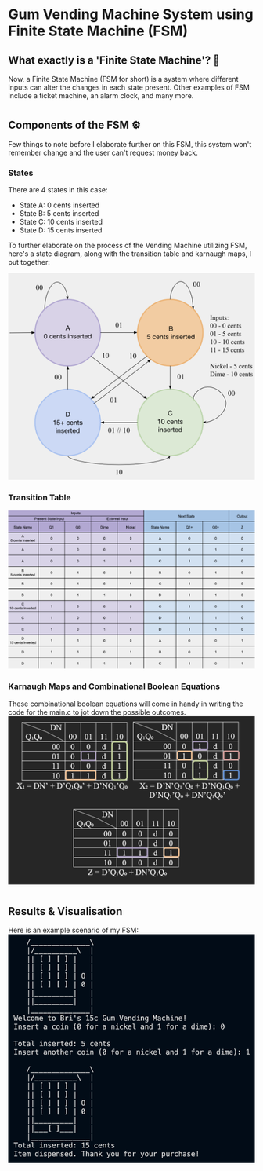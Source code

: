 # Gum Vending Machine System using Finite State Machine (FSM)

## What exactly is a 'Finite State Machine'? 💭
Now, a Finite State Machine (FSM for short) is a system where different inputs can alter the changes in each state present. Other examples of FSM include a ticket machine, an alarm clock, and many more.

#

## Components of the FSM ⚙️
Few things to note before I elaborate further on this FSM, this system won't remember change and the user can't request money back.

### States
There are 4 states in this case:

- State A: 0 cents inserted
- State B: 5 cents inserted
- State C: 10 cents inserted
- State D: 15 cents inserted

To further elaborate on the process of the Vending Machine utilizing FSM, here's a state diagram, along with the transition table and karnaugh maps, I put together:

![State-Diagram](images/State-Diagram.png)

### Transition Table
![State-Table](images/State-Table.png)

### Karnaugh Maps and Combinational Boolean Equations
These combinational boolean equations will come in handy in writing the code for the main.c to jot down the possible outcomes.
![Karnaugh-Maps](images/Karnaugh-Maps1.png)

#

## Results & Visualisation
Here is an example scenario of my FSM:
![Scenario-1](images/Scenario-1.png)
